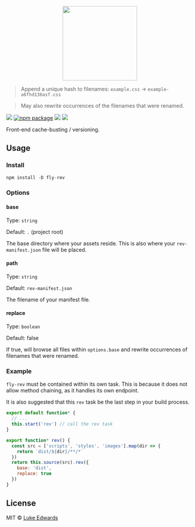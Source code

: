 <div align="center">
  <a href="http://github.com/flyjs/fly">
    <img width=200px  src="https://cloud.githubusercontent.com/assets/8317250/8733685/0be81080-2c40-11e5-98d2-c634f076ccd7.png">
  </a>
</div>

>Append a unique hash to filenames: `example.css` → `example-a6fhd136asf.css`

>May also rewrite occurrences of the filenames that were renamed.

[![][fly-badge]][fly]
[![npm package][npm-ver-link]][releases]
[![][dl-badge]][npm-pkg-link]
[![][travis-badge]][travis-link]

Front-end cache-busting / versioning.

## Usage

### Install
```a
npm install -D fly-rev
```

### Options

#### base
Type: `string`

Default: `.` (project root)

The base directory where your assets reside. This is also where your `rev-manifest.json` file will be placed.

#### path
Type: `string`

Default: `rev-manifest.json`

The filename of your manifest file.

#### replace
Type: `boolean`

Default: false

If true, will browse all files within `options.base` and rewrite occurrences of filenames that were renamed.

### Example

`fly-rev` must be contained within its own task. This is because it does not allow method chaining, as it handles its own endpoint.

It is also suggested that this `rev` task be the last step in your build process.

```js
export default function* {
  // ...
  this.start('rev') // call the rev task
}

export function* rev() {
  const src = ['scripts', 'styles', 'images'].map(dir => {
    return `dist/${dir}/**/*`
  })
  return this.source(src).rev({
    base: 'dist',
    replace: true
  })
}
```

## License

MIT © [Luke Edwards](https://lukeed.com)


[releases]:     https://github.com/lukeed/fly-rev/releases
[fly]:          https://www.github.com/flyjs/fly
[fly-badge]:    https://img.shields.io/badge/fly-JS-05B3E1.svg?style=flat-square
[mit-badge]:    https://img.shields.io/badge/license-MIT-444444.svg?style=flat-square
[npm-pkg-link]: https://www.npmjs.org/package/fly-rev
[npm-ver-link]: https://img.shields.io/npm/v/fly-rev.svg?style=flat-square
[dl-badge]:     http://img.shields.io/npm/dm/fly-rev.svg?style=flat-square
[travis-link]:  https://travis-ci.org/lukeed/fly-rev
[travis-badge]: http://img.shields.io/travis/lukeed/fly-rev.svg?style=flat-square
